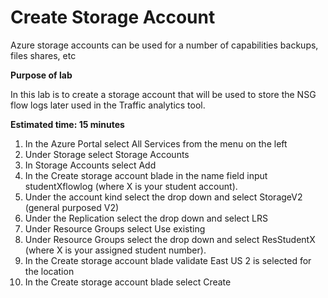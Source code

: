# Create Storage Account

Azure storage accounts can be used for a number of capabilities backups, files shares, etc

**Purpose of lab**

In this lab is to create a storage account that will be used to store the NSG flow logs later used in the Traffic analytics tool.

**Estimated time: 15 minutes**

1. In the Azure Portal select All Services from the menu on the left
2. Under Storage select Storage Accounts
3. In Storage Accounts select Add 
4. In the Create storage account blade in the name field input studentXflowlog (where X is your student account).
5. Under the account kind select the drop down and select StorageV2 (general purposed V2)
6. Under the Replication select the drop down and select LRS
7. Under Resource Groups select Use existing 
8. Under Resource Groups select the drop down and select ResStudentX (where X is your assigned student number).
9. In the Create storage account blade validate East US 2 is selected for the location
10. In the Create storage account blade select Create
